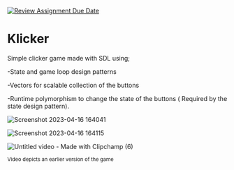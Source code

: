 [![Review Assignment Due Date](https://classroom.github.com/assets/deadline-readme-button-24ddc0f5d75046c5622901739e7c5dd533143b0c8e959d652212380cedb1ea36.svg)](https://classroom.github.com/a/xhZBU6iz)

# Klicker

Simple clicker game made with SDL using; 

-State and game loop design patterns

-Vectors for scalable collection of the buttons

-Runtime polymorphism to change the state of the buttons ( Required by the state design pattern).


![Screenshot 2023-04-16 164041](https://user-images.githubusercontent.com/112477158/232321346-fe2c131d-9f93-477e-988e-169d7bf66960.png)

![Screenshot 2023-04-16 164115](https://user-images.githubusercontent.com/112477158/232321350-95d7112c-f33b-436b-a4e2-6f1c7fd4c449.png)

![Untitled video - Made with Clipchamp (6)](https://user-images.githubusercontent.com/112477158/232321356-97aa747b-8f79-432d-9434-2f6d56157326.gif)

<sup>Video depicts an earlier version of the game</sup>
